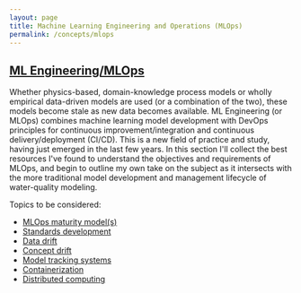 ```yaml
---
layout: page
title: Machine Learning Engineering and Operations (MLOps)
permalink: /concepts/mlops
---
```

## [ML Engineering/MLOps](../concepts/mlops)
Whether physics-based, domain-knowledge process models or wholly empirical data-driven models are used (or a combination of the two), these models become stale as new data becomes available. ML Engineering (or MLOps) combines machine learning model development with DevOps principles for continuous improvement/integration and continuous delivery/deployment (CI/CD). This is a new field of practice and study, having just emerged in the last few years. In this section I'll collect the best resources I've found to understand the objectives and requirements of MLOps, and begin to outline my own take on the subject as it intersects with the more traditional model development and management lifecycle of water-quality modeling.

Topics to be considered:
-  [MLOps maturity model(s)]()
-  [Standards development]()
-  [Data drift]()
-  [Concept drift]()
-  [Model tracking systems]()
-  [Containerization]()
-  [Distributed computing]()